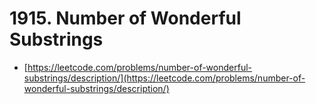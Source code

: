 # 1915. Number of Wonderful Substrings

- [https://leetcode.com/problems/number-of-wonderful-substrings/description/](https://leetcode.com/problems/number-of-wonderful-substrings/description/)
